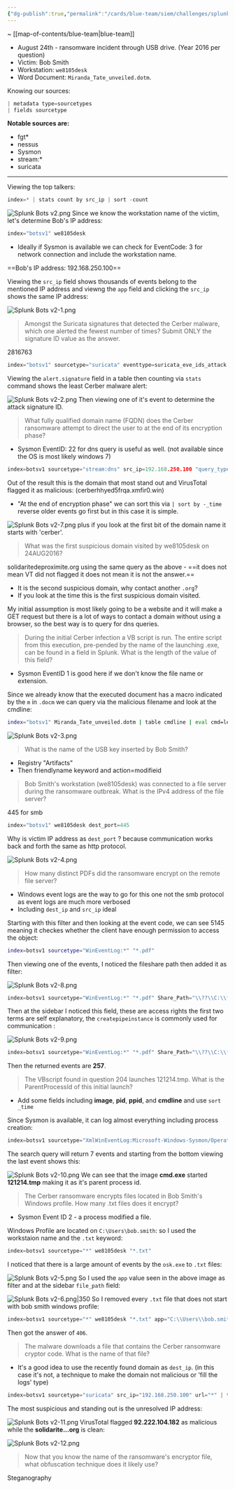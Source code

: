 ```yaml
---
{"dg-publish":true,"permalink":"/cards/blue-team/siem/challenges/splunk-bots-v2/"}
---
```


~ [[map-of-contents/blue-team\|blue-team]] 

- August 24th - ransomware incident through USB drive. (Year 2016 per question)
- Victim: Bob Smith
- Workstation: `we8105desk`
- Word Document: `Miranda_Tate_unveiled.dotm`.

Knowing our sources:
```C
| metadata type=sourcetypes
| fields sourcetype
```

**Notable sources are:**
- fgt*
- nessus
- Sysmon
- stream:*
- suricata

---
Viewing the top talkers:
```C
index=* | stats count by src_ip | sort -count
```

![Splunk Bots v2.png](/img/user/cards/blue-team/siem/images/Splunk%20Bots%20v2.png)
Since we know the workstation name of the victim, let's determine Bob's IP address:

```C
index="botsv1" we8105desk
```

- Ideally if Sysmon is available we can check for EventCode: 3 for network connection and include  the workstation name.

==Bob's IP address: 192.168.250.100==

Viewing the `src_ip` field shows thousands of events belong to the mentioned IP address and viewng the `app` field and clicking the `src_ip` shows the same IP address:

![Splunk Bots v2-1.png](/img/user/cards/blue-team/siem/images/Splunk%20Bots%20v2-1.png)
> Amongst the Suricata signatures that detected the Cerber malware, which one alerted the fewest number of times? Submit ONLY the signature ID value as the answer.

2816763

```C
index="botsv1" sourcetype="suricata" eventtype=suricata_eve_ids_attack "alert.signature"="*"  | stats by alert.signature 
```

Viewing the `alert.signature` field in a table then counting via `stats` command shows the least Cerber malware alert:

![Splunk Bots v2-2.png](/img/user/cards/blue-team/siem/images/Splunk%20Bots%20v2-2.png)
Then viewing one of it's event to determine the attack signature ID.

> What fully qualified domain name (FQDN) does the Cerber ransomware attempt to direct the user to at the end of its encryption phase?

- Sysmon EventID: 22 for dns query is useful as well. (not available since the OS is most likely windows 7)

```C
index=botsv1 sourcetype="stream:dns" src_ip=192.168.250.100 "query_type{}"=A | table queries
```

Out of the result this is the domain that most stand out and VirusTotal flagged it as malicious: (cerberhhyed5frqa.xmfir0.win)

- "At the end of encryption phase" we can sort this via `| sort by -_time` reverse older events go first but in this case it is simple.

![Splunk Bots v2-7.png](/img/user/cards/blue-team/siem/images/Splunk%20Bots%20v2-7.png)
plus if you look at the first bit of the domain name it starts with 'cerber'.

> What was the first suspicious domain visited by we8105desk on 24AUG2016?

solidaritedeproximite.org using the same query as the above - ==it does not mean VT did not flagged it does not mean it is not the answer.==

- It is the second suspicious domain, why contact another `.org`? 
- If you look at the time this is the first suspicious domain visited.

My initial assumption is most likely going to be a website and it will make a GET request but there is a lot of ways to contact a domain without using a browser, so the best way is to query for dns queries.

> During the initial Cerber infection a VB script is run. The entire script from this execution, pre-pended by the name of the launching .exe, can be found in a field in Splunk. What is the length of the value of this field?

- Sysmon EventID 1 is good here if we don't know the file name or extension.

Since we already know that the executed document has a macro indicated by the `m` in `.docm` we can query via the malicious filename and look at the cmdline:

```bash
index="botsv1" Miranda_Tate_unveiled.dotm | table cmdline | eval cmd=len(cmdline)
```

![Splunk Bots v2-3.png](/img/user/cards/blue-team/siem/images/Splunk%20Bots%20v2-3.png)
> What is the name of the USB key inserted by Bob Smith?

- Registry "Artifacts"
- Then friendlyname keyword and action=modifieid


> Bob Smith's workstation (we8105desk) was connected to a file server during the ransomware outbreak. What is the IPv4 address of the file server?

445 for smb

```C
index="botsv1" we8105desk dest_port=445
```

Why is victim IP address as `dest_port` ? because communication works back and forth the same as http protocol.

![Splunk Bots v2-4.png](/img/user/cards/blue-team/siem/images/Splunk%20Bots%20v2-4.png)
> How many distinct PDFs did the ransomware encrypt on the remote file server?

- Windows event logs are the way to go for this one not the smb protocol as event logs are much more verbosed
- Including `dest_ip` and `src_ip` ideal

Starting with this filter and then looking at the event code, we can see 5145 meaning it checkes whether the client have enough permission to access the object:
```bash
index=botsv1 sourcetype="WinEventLog:*" "*.pdf" 
```

Then viewing one of the events, I noticed the fileshare path then added it as filter:

![Splunk Bots v2-8.png](/img/user/cards/blue-team/siem/images/Splunk%20Bots%20v2-8.png)
```C
index=botsv1 sourcetype="WinEventLog:*" "*.pdf" Share_Path="\\??\\C:\\fileshare"
```

Then at the sidebar I noticed this field, these are access rights the first two terms are self explanatory, the `createpipeinstance` is commonly used for communication :

![Splunk Bots v2-9.png](/img/user/cards/blue-team/siem/images/Splunk%20Bots%20v2-9.png)
```C
index=botsv1 sourcetype="WinEventLog:*" "*.pdf" Share_Path="\\??\\C:\\fileshare" AppendData__or_AddSubdirectory_or_CreatePipeInstance_="Granted by	D:(A;OICI;FA;;;WD)"
```

Then the returned events are **257**.

> The VBscript found in question 204 launches 121214.tmp. What is the ParentProcessId of this initial launch?

- Add some fields including **image**, **pid**, **ppid**, and **cmdline** and use `sort _time`

Since Sysmon is available, it can log almost everything including process creation:
```C
index=botsv1 sourcetype="XmlWinEventLog:Microsoft-Windows-Sysmon/Operational" 121214.tmp EventCode=1
```

The search query will return 7 events and starting from the bottom viewing the last event shows this:

![Splunk Bots v2-10.png](/img/user/cards/blue-team/siem/images/Splunk%20Bots%20v2-10.png)
We can see that the image **cmd.exe** started **121214.tmp** making it as it's parent process id.

> The Cerber ransomware encrypts files located in Bob Smith's Windows profile. How many .txt files does it encrypt?

- Sysmon Event ID 2 - a process modified a file.

Windows Profile are located on `C:\Users\bob.smith`: so I used the workstaion name and the `.txt` keyword:

```C
index=botsv1 sourcetype="*" we8105desk "*.txt" 
```

I noticed that there is a large amount of events by the `osk.exe` to `.txt` files:

![Splunk Bots v2-5.png](/img/user/cards/blue-team/siem/images/Splunk%20Bots%20v2-5.png)
So I used the `app` value seen in the above image as filter and at the sidebar `file_path` field:

![Splunk Bots v2-6.png|350](/img/user/cards/blue-team/siem/images/Splunk%20Bots%20v2-6.png)
So I removed every `.txt` file that does not start with bob smith windows profile:

```C
index=botsv1 sourcetype="*" we8105desk "*.txt" app="C:\\Users\\bob.smith.WAYNECORPINC\\AppData\\Roaming\\{35ACA89F-933F-6A5D-2776-A3589FB99832}\\osk.exe" NOT "C:\\Sysmon\\" | table file_path
```

Then got the answer of `406`.

> The malware downloads a file that contains the Cerber ransomware cryptor code. What is the name of that file?

- It's a good idea to use the recently found domain as `dest_ip`. (in this case it's not, a technique to make the domain not malicious or 'fill the logs' type)

```C
index=botsv1 sourcetype="suricata" src_ip="192.168.250.100" url="*" | table dest, dest_ip, url
```

The most suspicious and standing out is the unresolved IP address:

![Splunk Bots v2-11.png](/img/user/cards/blue-team/siem/images/Splunk%20Bots%20v2-11.png)
VirusTotal flagged **92.222.104.182** as malicious while the **solidarite...org** is clean:

![Splunk Bots v2-12.png](/img/user/cards/blue-team/siem/images/Splunk%20Bots%20v2-12.png)
> Now that you know the name of the ransomware's encryptor file, what obfuscation technique does it likely use?

Steganography






